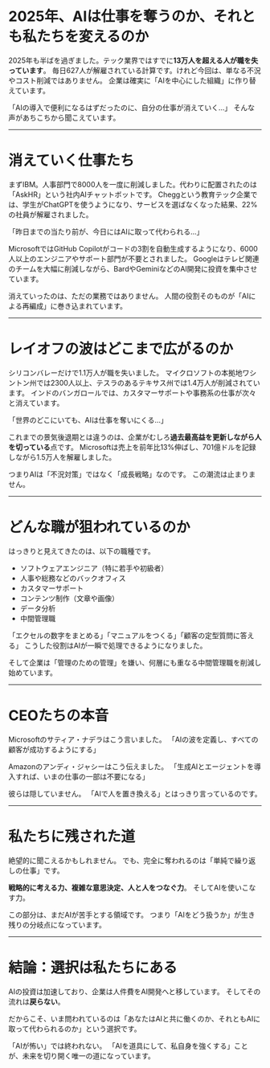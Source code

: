 # 2025年、AIは仕事を奪うのか、それとも私たちを変えるのか

2025年も半ばを過ぎました。テック業界ではすでに**13万人を超える人が職を失っています**。
毎日627人が解雇されている計算です。けれど今回は、単なる不況やコスト削減ではありません。
企業は確実に「AIを中心にした組織」に作り替えています。

「AIの導入で便利になるはずだったのに、自分の仕事が消えていく...」
そんな声があちこちから聞こえています。

---

# 消えていく仕事たち

まずIBM。人事部門で8000人を一度に削減しました。代わりに配置されたのは「AskHR」という社内AIチャットボットです。
Cheggという教育テック企業では、学生がChatGPTを使うようになり、サービスを選ばなくなった結果、22%の社員が解雇されました。

「昨日までの当たり前が、今日にはAIに取って代わられる...」

MicrosoftではGitHub Copilotがコードの3割を自動生成するようになり、6000人以上のエンジニアやサポート部門が不要とされました。
Googleはテレビ関連のチームを大幅に削減しながら、BardやGeminiなどのAI開発に投資を集中させています。

消えていったのは、ただの業務ではありません。
人間の役割そのものが「AIによる再編成」に巻き込まれています。

---

# レイオフの波はどこまで広がるのか

シリコンバレーだけで1.1万人が職を失いました。
マイクロソフトの本拠地ワシントン州では2300人以上、テスラのあるテキサス州では1.4万人が削減されています。
インドのバンガロールでは、カスタマーサポートや事務系の仕事が次々と消えています。

「世界のどこにいても、AIは仕事を奪いにくる...」

これまでの景気後退期とは違うのは、企業がむしろ**過去最高益を更新しながら人を切っている**点です。
Microsoftは売上を前年比13%伸ばし、701億ドルを記録しながら1.5万人を解雇しました。

つまりAIは「不況対策」ではなく「成長戦略」なのです。
この潮流は止まりません。

---

# どんな職が狙われているのか

はっきりと見えてきたのは、以下の職種です。

* ソフトウェアエンジニア（特に若手や初級者）
* 人事や総務などのバックオフィス
* カスタマーサポート
* コンテンツ制作（文章や画像）
* データ分析
* 中間管理職

「エクセルの数字をまとめる」「マニュアルをつくる」「顧客の定型質問に答える」
こうした役割はAIが一瞬で処理できるようになりました。

そして企業は「管理のための管理」を嫌い、何層にも重なる中間管理職を削減し始めています。

---

# CEOたちの本音

Microsoftのサティア・ナデラはこう言いました。
「AIの波を定義し、すべての顧客が成功するようにする」

Amazonのアンディ・ジャシーはこう伝えました。
「生成AIとエージェントを導入すれば、いまの仕事の一部は不要になる」

彼らは隠していません。
「AIで人を置き換える」とはっきり言っているのです。

---

# 私たちに残された道

絶望的に聞こえるかもしれません。
でも、完全に奪われるのは「単純で繰り返しの仕事」です。

**戦略的に考える力、複雑な意思決定、人と人をつなぐ力**。
そしてAIを使いこなす力。

この部分は、まだAIが苦手とする領域です。
つまり「AIをどう扱うか」が生き残りの分岐点になっています。

---

# 結論：選択は私たちにある

AIの投資は加速しており、企業は人件費をAI開発へと移しています。
そしてその流れは**戻らない**。

だからこそ、いま問われているのは「あなたはAIと共に働くのか、それともAIに取って代わられるのか」という選択です。

「AIが怖い」では終われない。
「AIを道具にして、私自身を強くする」ことが、未来を切り開く唯一の道になっています。

